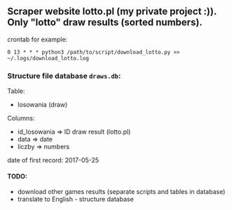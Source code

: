 ## Scraper website lotto.pl (my private project :)). Only "lotto" draw results (sorted numbers).

crontab for example:
```
0 13 * * * python3 /path/to/script/download_lotto.py >> ~/.logs/download_lotto.log
```

### Structure file database `draws.db`:

Table:
  * losowania (draw)

Columns:
  * id_losowania => ID draw result (lotto.pl)
  * data => date
  * liczby => numbers

date of first record: 2017-05-25

#### TODO:
* download other games results (separate scripts and tables in database)
* translate to English - structure database
